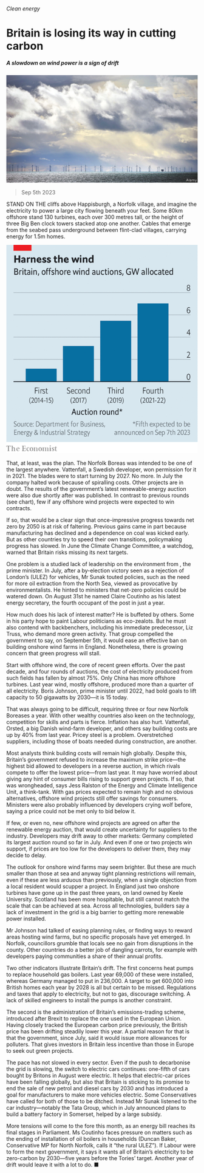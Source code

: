 ###### Clean energy

# Britain is losing its way in cutting carbon 

##### A slowdown on wind power is a sign of drift 

![image](images/20230909_BRP004.jpg) 

> Sep 5th 2023 

STAND ON THE cliffs above Happisburgh, a Norfolk village, and imagine the electricity to power a large city flowing beneath your feet. Some 80km offshore stand 130 turbines, each over 300 metres tall, or the height of three Big Ben clock towers stacked atop one another. Cables that emerge from the seabed pass underground between flint-clad villages, carrying energy for 1.5m homes.

![image](images/20230909_BRC436.png) 


That, at least, was the plan. The Norfolk Boreas was intended to be one of the largest  anywhere. Vattenfall, a Swedish developer, won permission for it in 2021. The blades were to start turning by 2027. No more. In July the company halted work because of spiralling costs. Other projects are in doubt. The results of the government’s latest renewable-energy auction were also due shortly after  was published. In contrast to previous rounds (see chart), few if any offshore wind projects were expected to win contracts.

If so, that would be a clear sign that once-impressive progress towards net zero by 2050 is at risk of faltering. Previous gains came in part because manufacturing has declined and a dependence on coal was kicked early. But as other countries try to speed their own transitions, policymaking progress has slowed. In June the Climate Change Committee, a watchdog, warned that Britain risks missing its next targets.

One problem is a studied lack of leadership on the environment from , the prime minister. In July, after a by-election victory seen as a rejection of London’s  (ULEZ) for vehicles, Mr Sunak touted policies, such as the need for more oil extraction from the North Sea, viewed as provocative by environmentalists. He hinted to ministers that net-zero policies could be watered down. On August 31st he named Claire Coutinho as his latest energy secretary, the fourth occupant of the post in just a year. 

How much does his lack of interest matter? He is buffeted by others. Some in his party hope to paint Labour politicians as eco-zealots. But he must also contend with backbenchers, including his immediate predecessor, Liz Truss, who demand more green activity. That group compelled the government to say, on September 5th, it would ease an effective ban on building onshore wind farms in England. Nonetheless, there is growing concern that green progress will stall. 

Start with offshore wind, the core of recent green efforts. Over the past decade, and four rounds of auctions, the cost of electricity produced from such fields has fallen by almost 75%. Only China has more offshore turbines. Last year wind, mostly offshore, produced more than a quarter of all electricity. Boris Johnson, prime minister until 2022, had bold goals to lift capacity to 50 gigawatts by 2030—it is 15 today.

That was always going to be difficult, requiring three or four new Norfolk Boreases a year. With other wealthy countries also keen on the technology, competition for skills and parts is fierce. Inflation has also hurt. Vattenfall, Orsted, a big Danish wind-farm developer, and others say building costs are up by 40% from last year. Pricey steel is a problem. Overstretched suppliers, including those of boats needed during construction, are another.

Most analysts think building costs will remain high globally. Despite this, Britain’s government refused to increase the maximum strike price—the highest bid allowed to developers in a reverse auction, in which rivals compete to offer the lowest price—from last year. It may have worried about giving any hint of consumer bills rising to support green projects. If so, that was wrongheaded, says Jess Ralston of the Energy and Climate Intelligence Unit, a think-tank. With gas prices expected to remain high and no obvious alternatives, offshore wind projects still offer savings for consumers. Ministers were also probably influenced by developers crying wolf before, saying a price could not be met only to bid below it. 

If few, or even no, new offshore wind projects are agreed on after the renewable energy auction, that would create uncertainty for suppliers to the industry. Developers may drift away to other markets: Germany completed its largest auction round so far in July. And even if one or two projects win support, if prices are too low for the developers to deliver them, they may decide to delay.

The outlook for onshore wind farms may seem brighter. But these are much smaller than those at sea and anyway tight planning restrictions will remain, even if these are less arduous than previously, when a single objection from a local resident would scupper a project. In England just two onshore turbines have gone up in the past three years, on land owned by Keele University. Scotland has been more hospitable, but still cannot match the scale that can be achieved at sea. Across all technologies, builders say a lack of investment in the grid is a big barrier to getting more renewable power installed. 

Mr Johnson had talked of easing planning rules, or finding ways to reward areas hosting wind farms, but no specific proposals have yet emerged. In Norfolk, councillors grumble that locals see no gain from disruptions in the county. Other countries do a better job of dangling carrots, for example with developers paying communities a share of their annual profits.

Two other indicators illustrate Britain’s drift. The first concerns heat pumps to replace household gas boilers. Last year 69,000 of these were installed, whereas Germany managed to put in 236,000. A target to get 600,000 into British homes each year by 2028 is all but certain to be missed. Regulations and taxes that apply to electricity, but not to gas, discourage switching. A lack of skilled engineers to install the pumps is another constraint. 

The second is the administration of Britain’s emissions-trading scheme, introduced after Brexit to replace the one used in the European Union. Having closely tracked the European carbon price previously, the British price has been drifting steadily lower this year. A partial reason for that is that the government, since July, said it would issue more allowances for polluters. That gives investors in Britain less incentive than those in Europe to seek out green projects.

The pace has not slowed in every sector. Even if the push to decarbonise the grid is slowing, the switch to electric cars continues: one-fifth of cars bought by Britons in August were electric. It helps that electric-car prices have been falling globally, but also that Britain is sticking to its promise to end the sale of new petrol and diesel cars by 2030 and has introduced a goal for manufacturers to make more vehicles electric. Some Conservatives have called for both of those to be ditched. Instead Mr Sunak listened to the car industry—notably the Tata Group, which in July announced plans to build a battery factory in Somerset, helped by a large subsidy.

More tensions will come to the fore this month, as an energy bill reaches its final stages in Parliament. Ms Coutinho faces pressure on matters such as the ending of installation of oil boilers in households (Duncan Baker, Conservative MP for North Norfolk, calls it “the rural ULEZ”). If Labour were to form the next government, it says it wants all of Britain’s electricity to be zero-carbon by 2030—five years before the Tories’ target. Another year of drift would leave it with a lot to do. ■


